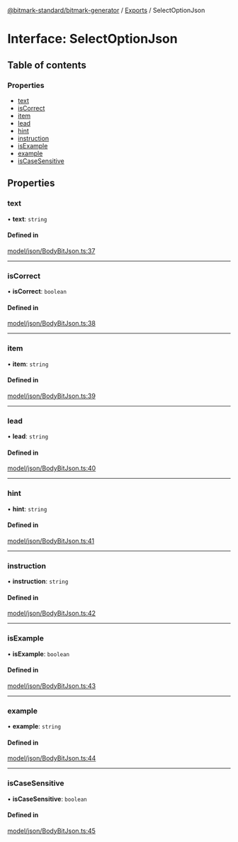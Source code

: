 [@bitmark-standard/bitmark-generator](../API.md) / [Exports](../modules.md) / SelectOptionJson

# Interface: SelectOptionJson

## Table of contents

### Properties

- [text](SelectOptionJson.md#text)
- [isCorrect](SelectOptionJson.md#isCorrect)
- [item](SelectOptionJson.md#item)
- [lead](SelectOptionJson.md#lead)
- [hint](SelectOptionJson.md#hint)
- [instruction](SelectOptionJson.md#instruction)
- [isExample](SelectOptionJson.md#isExample)
- [example](SelectOptionJson.md#example)
- [isCaseSensitive](SelectOptionJson.md#isCaseSensitive)

## Properties

### text

• **text**: `string`

#### Defined in

[model/json/BodyBitJson.ts:37](https://github.com/getMoreBrain/bitmark-generator/blob/de39d9c/src/model/json/BodyBitJson.ts#L37)

___

### isCorrect

• **isCorrect**: `boolean`

#### Defined in

[model/json/BodyBitJson.ts:38](https://github.com/getMoreBrain/bitmark-generator/blob/de39d9c/src/model/json/BodyBitJson.ts#L38)

___

### item

• **item**: `string`

#### Defined in

[model/json/BodyBitJson.ts:39](https://github.com/getMoreBrain/bitmark-generator/blob/de39d9c/src/model/json/BodyBitJson.ts#L39)

___

### lead

• **lead**: `string`

#### Defined in

[model/json/BodyBitJson.ts:40](https://github.com/getMoreBrain/bitmark-generator/blob/de39d9c/src/model/json/BodyBitJson.ts#L40)

___

### hint

• **hint**: `string`

#### Defined in

[model/json/BodyBitJson.ts:41](https://github.com/getMoreBrain/bitmark-generator/blob/de39d9c/src/model/json/BodyBitJson.ts#L41)

___

### instruction

• **instruction**: `string`

#### Defined in

[model/json/BodyBitJson.ts:42](https://github.com/getMoreBrain/bitmark-generator/blob/de39d9c/src/model/json/BodyBitJson.ts#L42)

___

### isExample

• **isExample**: `boolean`

#### Defined in

[model/json/BodyBitJson.ts:43](https://github.com/getMoreBrain/bitmark-generator/blob/de39d9c/src/model/json/BodyBitJson.ts#L43)

___

### example

• **example**: `string`

#### Defined in

[model/json/BodyBitJson.ts:44](https://github.com/getMoreBrain/bitmark-generator/blob/de39d9c/src/model/json/BodyBitJson.ts#L44)

___

### isCaseSensitive

• **isCaseSensitive**: `boolean`

#### Defined in

[model/json/BodyBitJson.ts:45](https://github.com/getMoreBrain/bitmark-generator/blob/de39d9c/src/model/json/BodyBitJson.ts#L45)

